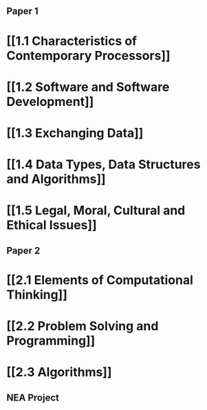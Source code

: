 ## **Paper 1**
# [[1.1 Characteristics of Contemporary Processors]]
# [[1.2 Software and Software Development]]
# [[1.3 Exchanging Data]]
# [[1.4 Data Types, Data Structures and Algorithms]]
# [[1.5 Legal, Moral, Cultural and Ethical Issues]]
## **Paper 2**
# [[2.1 Elements of Computational Thinking]]
# [[2.2 Problem Solving and Programming]]
# [[2.3 Algorithms]]

## **NEA Project**
